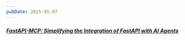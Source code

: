 ```yaml
---
pubDate: 2025-05-07
---
```


##### [FastAPI-MCP: Simplifying the Integration of FastAPI with AI Agents](https://www.infoq.com/news/2025/04/fastapi-mcp/?utm_campaign=infoq_content&utm_source=infoq&utm_medium=feed&utm_term=global)